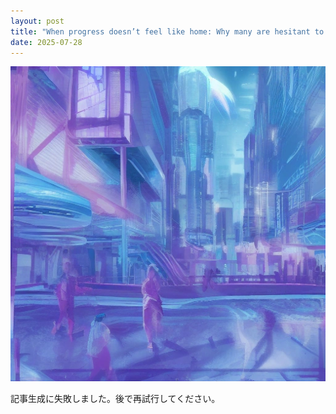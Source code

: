 ```yaml
---
layout: post
title: "When progress doesn’t feel like home: Why many are hesitant to join the AI migration"
date: 2025-07-28
---
```


![記事画像](assets/images/20250728_ai.png)

記事生成に失敗しました。後で再試行してください。
